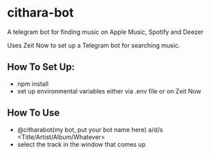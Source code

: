 # cithara-bot
A telegram bot for finding music on Apple Music, Spotify and Deezer

Uses Zeit Now to set up a Telegram bot for searching music.

## How To Set Up:
- npm install
- set up environmental variables either via .env file or on Zeit Now

## How To Use
- @citharabot(my bot, put your bot name here) a/d/s <Title/Artist/Album/Whatever>
- select the track in the window that comes up
